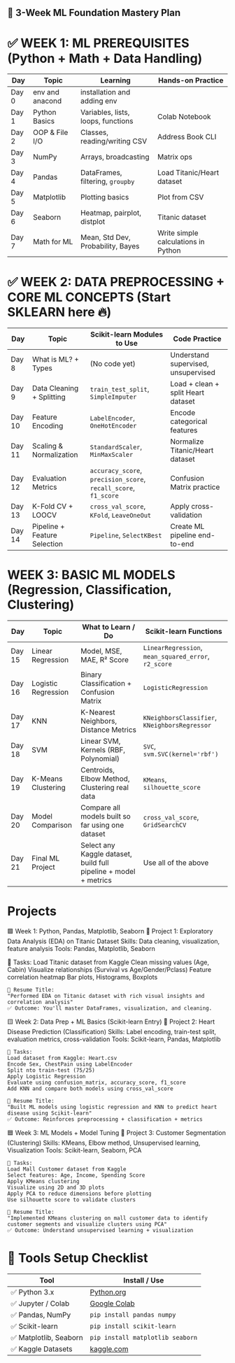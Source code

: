 ## 🎯 3-Week ML Foundation Mastery Plan

# ✅ WEEK 1: ML PREREQUISITES (Python + Math + Data Handling)

| **Day** | **Topic**       | **Learning**                       | **Hands-on Practice**               |
| ------- | --------------- | ---------------------------------- | ----------------------------------- |
| Day 0   | env and anacond | installation and adding env        |
| Day 1   | Python Basics   | Variables, lists, loops, functions | Colab Notebook                      |
| Day 2   | OOP & File I/O  | Classes, reading/writing CSV       | Address Book CLI                    |
| Day 3   | NumPy           | Arrays, broadcasting               | Matrix ops                          |
| Day 4   | Pandas          | DataFrames, filtering, `groupby`   | Load Titanic/Heart dataset          |
| Day 5   | Matplotlib      | Plotting basics                    | Plot from CSV                       |
| Day 6   | Seaborn         | Heatmap, pairplot, distplot        | Titanic dataset                     |
| Day 7   | Math for ML     | Mean, Std Dev, Probability, Bayes  | Write simple calculations in Python |

# ✅ WEEK 2: DATA PREPROCESSING + CORE ML CONCEPTS (Start SKLEARN here 🔥)

| **Day** | **Topic**                    | **Scikit-learn Modules to Use**                                 | **Code Practice**                   |
| ------- | ---------------------------- | --------------------------------------------------------------- | ----------------------------------- |
| Day 8   | What is ML? + Types          | (No code yet)                                                   | Understand supervised, unsupervised |
| Day 9   | Data Cleaning + Splitting    | `train_test_split`, `SimpleImputer`                             | Load + clean + split Heart dataset  |
| Day 10  | Feature Encoding             | `LabelEncoder`, `OneHotEncoder`                                 | Encode categorical features         |
| Day 11  | Scaling & Normalization      | `StandardScaler`, `MinMaxScaler`                                | Normalize Titanic/Heart dataset     |
| Day 12  | Evaluation Metrics           | `accuracy_score`, `precision_score`, `recall_score`, `f1_score` | Confusion Matrix practice           |
| Day 13  | K-Fold CV + LOOCV            | `cross_val_score`, `KFold`, `LeaveOneOut`                       | Apply cross-validation              |
| Day 14  | Pipeline + Feature Selection | `Pipeline`, `SelectKBest`                                       | Create ML pipeline end-to-end       |

# WEEK 3: BASIC ML MODELS (Regression, Classification, Clustering)

| **Day** | **Topic**           | **What to Learn / Do**                                           | **Scikit-learn Functions**                           |
| ------- | ------------------- | ---------------------------------------------------------------- | ---------------------------------------------------- |
| Day 15  | Linear Regression   | Model, MSE, MAE, R² Score                                        | `LinearRegression`, `mean_squared_error`, `r2_score` |
| Day 16  | Logistic Regression | Binary Classification + Confusion Matrix                         | `LogisticRegression`                                 |
| Day 17  | KNN                 | K-Nearest Neighbors, Distance Metrics                            | `KNeighborsClassifier`, `KNeighborsRegressor`        |
| Day 18  | SVM                 | Linear SVM, Kernels (RBF, Polynomial)                            | `SVC`, `svm.SVC(kernel='rbf')`                       |
| Day 19  | K-Means Clustering  | Centroids, Elbow Method, Clustering real data                    | `KMeans`, `silhouette_score`                         |
| Day 20  | Model Comparison    | Compare all models built so far using one dataset                | `cross_val_score`, `GridSearchCV`                    |
| Day 21  | Final ML Project    | Select any Kaggle dataset, build full pipeline + model + metrics | Use all of the above                                 |

# Projects

🟩 Week 1: Python, Pandas, Matplotlib, Seaborn
🎯 Project 1: Exploratory Data Analysis (EDA) on Titanic Dataset
Skills: Data cleaning, visualization, feature analysis
Tools: Pandas, Matplotlib, Seaborn

📌 Tasks:
Load Titanic dataset from Kaggle
Clean missing values (Age, Cabin)
Visualize relationships (Survival vs Age/Gender/Pclass)
Feature correlation heatmap
Bar plots, Histograms, Boxplots

    🔗 Resume Title:
    "Performed EDA on Titanic dataset with rich visual insights and correlation analysis"
    ✅ Outcome: You'll master DataFrames, visualization, and cleaning.

🟨 Week 2: Data Prep + ML Basics (Scikit-learn Entry)
🎯 Project 2: Heart Disease Prediction (Classification)
Skills: Label encoding, train-test split, evaluation metrics, cross-validation
Tools: Scikit-learn, Pandas, Matplotlib

    📌 Tasks:
    Load dataset from Kaggle: Heart.csv
    Encode Sex, ChestPain using LabelEncoder
    Split nto train-test (75/25)
    Apply Logistic Regression
    Evaluate using confusion_matrix, accuracy_score, f1_score
    Add KNN and compare both models using cross_val_score

    🔗 Resume Title:
    "Built ML models using logistic regression and KNN to predict heart disease using Scikit-learn"
    ✅ Outcome: Reinforces preprocessing + classification + metrics

🟦 Week 3: ML Models + Model Tuning
🎯 Project 3: Customer Segmentation (Clustering)
Skills: KMeans, Elbow method, Unsupervised learning, Visualization
Tools: Scikit-learn, Seaborn, PCA

    📌 Tasks:
    Load Mall Customer dataset from Kaggle
    Select features: Age, Income, Spending Score
    Apply KMeans clustering
    Visualize using 2D and 3D plots
    Apply PCA to reduce dimensions before plotting
    Use silhouette score to validate clusters

    🔗 Resume Title:
    "Implemented KMeans clustering on mall customer data to identify customer segments and visualize clusters using PCA"
    ✅ Outcome: Understand unsupervised learning + visualization

# 🔧 Tools Setup Checklist

| Tool                   | Install / Use                                     |
| ---------------------- | ------------------------------------------------- |
| ✅ Python 3.x          | [Python.org](https://python.org)                  |
| ✅ Jupyter / Colab     | [Google Colab](https://colab.research.google.com) |
| ✅ Pandas, NumPy       | `pip install pandas numpy`                        |
| ✅ Scikit-learn        | `pip install scikit-learn`                        |
| ✅ Matplotlib, Seaborn | `pip install matplotlib seaborn`                  |
| ✅ Kaggle Datasets     | [kaggle.com](https://www.kaggle.com/datasets)     |
